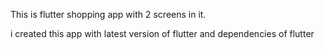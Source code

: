 This is flutter shopping app with 2 screens in it. 

i created this app with latest version of flutter and dependencies of flutter 
